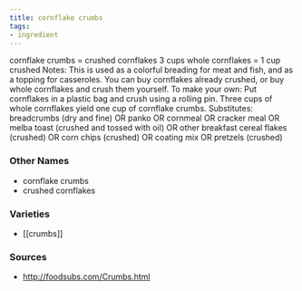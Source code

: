 ```yaml
---
title: cornflake crumbs
tags:
- ingredient
---
```

cornflake crumbs = crushed cornflakes 3 cups whole cornflakes = 1 cup crushed Notes: This is used as a colorful breading for meat and fish, and as a topping for casseroles. You can buy cornflakes already crushed, or buy whole cornflakes and crush them yourself. To make your own: Put cornflakes in a plastic bag and crush using a rolling pin. Three cups of whole cornflakes yield one cup of cornflake crumbs. Substitutes: breadcrumbs (dry and fine) OR panko OR cornmeal OR cracker meal OR melba toast (crushed and tossed with oil) OR other breakfast cereal flakes (crushed) OR corn chips (crushed) OR coating mix OR pretzels (crushed)

### Other Names

* cornflake crumbs
* crushed cornflakes

### Varieties

* [[crumbs]]

### Sources
* http://foodsubs.com/Crumbs.html
